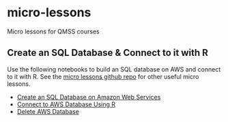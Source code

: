# micro-lessons
Micro lessons for QMSS courses

## Create an SQL Database & Connect to it with R

Use the following notebooks to build an SQL database on AWS and connect to it with R. See the [micro lessons github repo](https://github.com/mikedparrott/micro-lessons) for other useful micro lessons.
- [Create an SQL Database on Amazon Web Services](https://github.com/mikedparrott/micro-lessons/blob/master/Create_an_SQL_Database_on_Amazon_Web_Services.ipynb)
- [Connect to AWS Database Using R](https://github.com/mikedparrott/micro-lessons/blob/master/Connect_to_AWS_Database_Using_R.ipynb)
- [Delete AWS Database](https://github.com/mikedparrott/micro-lessons/blob/master/Delete_your_SQL_Database_from_Amazon_Web_Services.ipynb)
